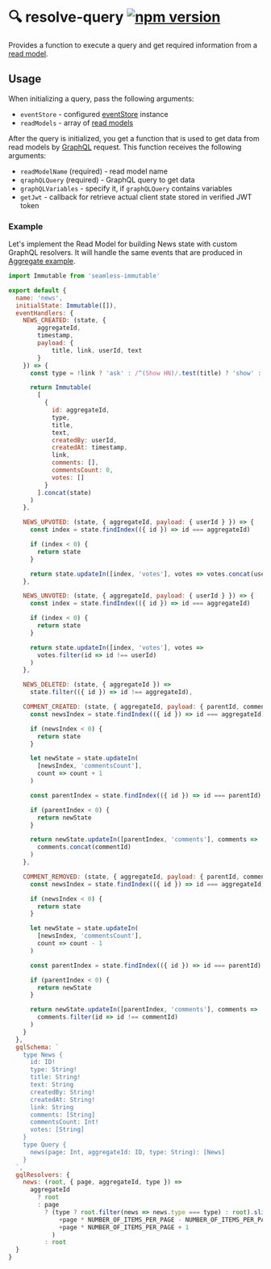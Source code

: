 # **🔍 resolve-query** [![npm version](https://badge.fury.io/js/resolve-query.svg)](https://badge.fury.io/js/resolve-query)

Provides a function to execute a query and get required information from a [read model](https://github.com/reimagined/resolve/tree/master/packages/resolve-scripts/src/template#%EF%B8%8F-aggregates-and-read-models).

## Usage
When initializing a query, pass the following arguments:

* `eventStore` - configured [eventStore](https://github.com/reimagined/resolve/tree/master/packages/resolve-es) instance
* `readModels` - array of [read models](https://github.com/reimagined/resolve/tree/master/packages/resolve-scripts/src/template#%EF%B8%8F-aggregates-and-read-models)  
	
After the query is initialized, you get a function that is used to get data from read models by [GraphQL](http://graphql.org/learn/) request. This function receives the following arguments:
 * `readModelName` (required) - read model name
 * `qraphQLQuery` (required) - GraphQL query to get data 
 * `graphQLVariables` - specify it, if `graphQLQuery` contains variables
 * `getJwt` - callback for retrieve actual client state stored in verified JWT token
 
 ### Example
Let's implement the Read Model for building News state with custom GraphQL resolvers. It will handle the same events that are produced in [Aggregate example](https://github.com/reimagined/resolve/tree/master/packages/resolve-command#example).

```js
import Immutable from 'seamless-immutable'

export default {
  name: 'news',
  initialState: Immutable([]),
  eventHandlers: {
    NEWS_CREATED: (state, { 
        aggregateId, 
        timestamp,
        payload: { 
            title, link, userId, text 
        } 
    }) => {
      const type = !link ? 'ask' : /^(Show HN)/.test(title) ? 'show' : 'story'

      return Immutable(
        [
          {
            id: aggregateId,
            type,
            title,
            text,
            createdBy: userId,
            createdAt: timestamp,
            link,
            comments: [],
            commentsCount: 0,
            votes: []
          }
        ].concat(state)
      )
    },

    NEWS_UPVOTED: (state, { aggregateId, payload: { userId } }) => {
      const index = state.findIndex(({ id }) => id === aggregateId)

      if (index < 0) {
        return state
      }

      return state.updateIn([index, 'votes'], votes => votes.concat(userId))
    },

    NEWS_UNVOTED: (state, { aggregateId, payload: { userId } }) => {
      const index = state.findIndex(({ id }) => id === aggregateId)

      if (index < 0) {
        return state
      }

      return state.updateIn([index, 'votes'], votes =>
        votes.filter(id => id !== userId)
      )
    },

    NEWS_DELETED: (state, { aggregateId }) =>
      state.filter(({ id }) => id !== aggregateId),

    COMMENT_CREATED: (state, { aggregateId, payload: { parentId, commentId } }) => {
      const newsIndex = state.findIndex(({ id }) => id === aggregateId)

      if (newsIndex < 0) {
        return state
      }

      let newState = state.updateIn(
        [newsIndex, 'commentsCount'],
        count => count + 1
      )

      const parentIndex = state.findIndex(({ id }) => id === parentId)

      if (parentIndex < 0) {
        return newState
      }

      return newState.updateIn([parentIndex, 'comments'], comments =>
        comments.concat(commentId)
      )
    },

    COMMENT_REMOVED: (state, { aggregateId, payload: { parentId, commentId } }) => {
      const newsIndex = state.findIndex(({ id }) => id === aggregateId)

      if (newsIndex < 0) {
        return state
      }

      let newState = state.updateIn(
        [newsIndex, 'commentsCount'],
        count => count - 1
      )

      const parentIndex = state.findIndex(({ id }) => id === parentId)

      if (parentIndex < 0) {
        return newState
      }

      return newState.updateIn([parentIndex, 'comments'], comments =>
        comments.filter(id => id !== commentId)
      )
    }
  },
  gqlSchema: `
    type News {
      id: ID!
      type: String!
      title: String!
      text: String
      createdBy: String!
      createdAt: String!
      link: String
      comments: [String]
      commentsCount: Int!
      votes: [String]
    }
    type Query {
      news(page: Int, aggregateId: ID, type: String): [News]
    }
  `,
  gqlResolvers: {
    news: (root, { page, aggregateId, type }) =>
      aggregateId
        ? root
        : page
          ? (type ? root.filter(news => news.type === type) : root).slice(
              +page * NUMBER_OF_ITEMS_PER_PAGE - NUMBER_OF_ITEMS_PER_PAGE,
              +page * NUMBER_OF_ITEMS_PER_PAGE + 1
            )
          : root
  }
}
```
